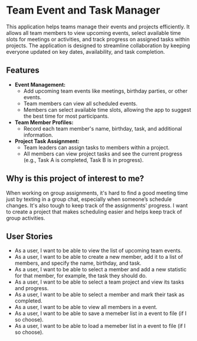 # Team Event and Task Manager

This application helps teams manage their events and projects efficiently. It allows all team members to view upcoming events, select available time slots for meetings or activities, and track progress on assigned tasks within projects. The application is designed to streamline collaboration by keeping everyone updated on key dates, availability, and task completion.

## Features
- **Event Management:** 
    - Add upcoming team events like meetings, birthday parties, or other events.
    - Team members can view all scheduled events.
    - Members can select available time slots, allowing the app to suggest the best time for most participants.   
- **Team Member Profiles:**
    - Record each team member's name, birthday, task, and additional information.
- **Project Task Assignment:**
    - Team leaders can assign tasks to members within a project.
    - All members can view project tasks and see the current progress (e.g., Task A is completed, Task B is in progress).


## Why is this project of interest to me?
When working on group assignments, it's hard to find a good meeting time just by texting in a group chat, especially when someone’s schedule changes. It's also tough to keep track of the assignments' progress. I want to create a project that makes scheduling easier and helps keep track of group activities.


## User Stories
 - As a user, I want to be able to view the list of upcoming team events.
 - As a user, I want to be able to create a new member, add it to a list of members, and specify the name, birthday, and task.
 - As a user, I want to be able to select a member and add a new statistic for that member, for example, the task they should do.
 - As a user, I want to be able to select a team project and view its tasks and progress.
 - As a user, I want to be able to select a member and mark their task as completed.
 - As a user, I want to be able to view all members in a event.
 - As a user, I want to be able to save a memeber list in a event to file (if I so choose).
 - As a user, I want to be able to load a memeber list in a event to file (if I so choose).